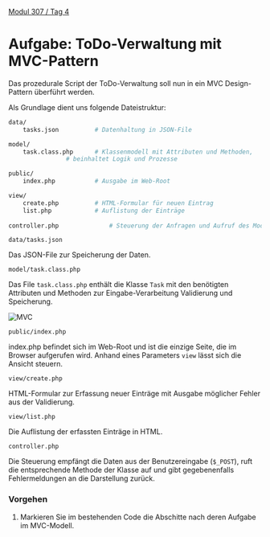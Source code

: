  [Modul 307 / Tag 4](/ilv.307/04-modul-307)
 
# Aufgabe: ToDo-Verwaltung mit MVC-Pattern

Das prozedurale Script der ToDo-Verwaltung soll nun in ein MVC Design-Pattern überführt werden.

Als Grundlage dient uns folgende Dateistruktur:

```bash
data/ 
	tasks.json          # Datenhaltung in JSON-File

model/ 
	task.class.php      # Klassenmodell mit Attributen und Methoden,
			    # beinhaltet Logik und Prozesse

public/
	index.php           # Ausgabe im Web-Root

view/
	create.php          # HTML-Formular für neuen Eintrag
	list.php            # Auflistung der Einträge
	
controller.php              # Steuerung der Anfragen und Aufruf des Models
```

`data/tasks.json`

Das JSON-File zur Speicherung der Daten.

`model/task.class.php`

Das File `task.class.php` enthält die Klasse `Task` mit den benötigten Attributen und Methoden zur Eingabe-Verarbeitung Validierung und Speicherung. 

![MVC](/ilv.307/assets/images/uml-class-task.png)

`public/index.php`

index.php befindet sich im Web-Root und ist die einzige Seite, die im Browser aufgerufen wird. Anhand eines Parameters `view` lässt sich die Ansicht steuern.

`view/create.php`

HTML-Formular zur Erfassung neuer Einträge mit Ausgabe möglicher Fehler aus der Validierung.

`view/list.php`

Die Auflistung der erfassten Einträge in HTML.

`controller.php`

Die Steuerung empfängt die Daten aus der Benutzereingabe (`$_POST`), ruft die entsprechende Methode der Klasse auf und gibt gegebenenfalls Fehlermeldungen an die Darstellung zurück.

### Vorgehen

1. Markieren Sie im bestehenden Code die Abschitte nach deren Aufgabe im MVC-Modell. 
<!--stackedit_data:
eyJoaXN0b3J5IjpbMTcyNTM5OTc0NF19
-->